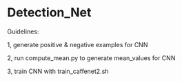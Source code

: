 # Detection_Net

Guidelines:

1, generate positive & negative examples for CNN

2, run compute_mean.py to generate mean_values for CNN

3, train CNN with train_caffenet2.sh
